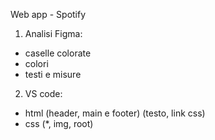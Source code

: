 Web app - Spotify

1. Analisi Figma:
- caselle colorate
- colori
- testi e misure

2. VS code:
- html (header, main e footer) (testo, link css)
- css (*, img, root)